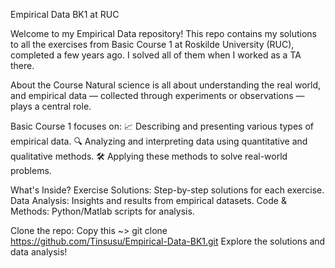 Empirical Data BK1 at RUC

Welcome to my Empirical Data repository! 
This repo contains my solutions to all the exercises from Basic Course 1 at Roskilde University (RUC), 
completed a few years ago. I solved all of them when I worked as a TA there.

About the Course
Natural science is all about understanding the real world, 
and empirical data — collected through experiments or observations — plays a central role.

Basic Course 1 focuses on:
📈 Describing and presenting various types of empirical data.
🔍 Analyzing and interpreting data using quantitative and qualitative methods.
🛠️ Applying these methods to solve real-world problems.

What's Inside?
Exercise Solutions: Step-by-step solutions for each exercise.
Data Analysis: Insights and results from empirical datasets.
Code & Methods: Python/Matlab scripts for analysis.

Clone the repo:
Copy this ~> git clone https://github.com/Tinsusu/Empirical-Data-BK1.git
Explore the solutions and data analysis!
